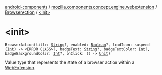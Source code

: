 [android-components](../../index.md) / [mozilla.components.concept.engine.webextension](../index.md) / [BrowserAction](index.md) / [&lt;init&gt;](./-init-.md)

# &lt;init&gt;

`BrowserAction(title: `[`String`](https://kotlinlang.org/api/latest/jvm/stdlib/kotlin/-string/index.html)`?, enabled: `[`Boolean`](https://kotlinlang.org/api/latest/jvm/stdlib/kotlin/-boolean/index.html)`?, loadIcon: suspend (`[`Int`](https://kotlinlang.org/api/latest/jvm/stdlib/kotlin/-int/index.html)`) -> <ERROR CLASS>?, badgeText: `[`String`](https://kotlinlang.org/api/latest/jvm/stdlib/kotlin/-string/index.html)`?, badgeTextColor: `[`Int`](https://kotlinlang.org/api/latest/jvm/stdlib/kotlin/-int/index.html)`?, badgeBackgroundColor: `[`Int`](https://kotlinlang.org/api/latest/jvm/stdlib/kotlin/-int/index.html)`?, onClick: () -> `[`Unit`](https://kotlinlang.org/api/latest/jvm/stdlib/kotlin/-unit/index.html)`)`

Value type that represents the state of a browser action within a [WebExtension](../-web-extension/index.md).


